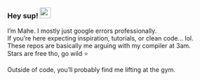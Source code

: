 ### Hey sup! <img src="https://emojis.slackmojis.com/emojis/images/1536351075/4594/blob-wave.gif" width="25"/>

I’m Mahe. I mostly just google errors professionally.  
If you’re here expecting inspiration, tutorials, or clean code… lol.  
These repos are basically me arguing with my compiler at 3am.  
Stars are free tho, go wild ⭐  

Outside of code, you’ll probably find me lifting at the gym.
